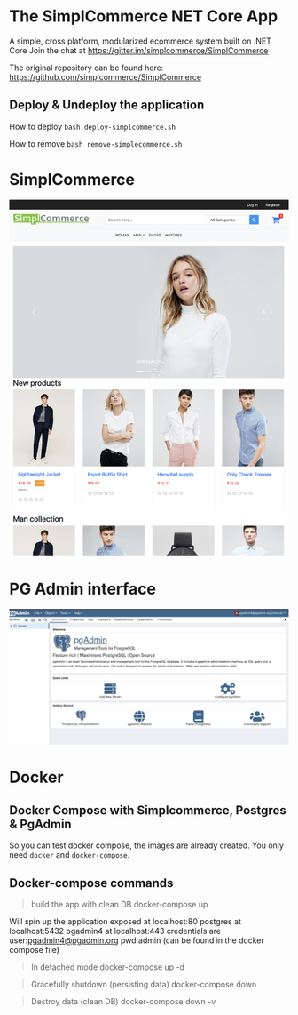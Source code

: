 # The SimplCommerce NET Core App
A simple, cross platform, modularized ecommerce system built on .NET Core Join the chat at https://gitter.im/simplcommerce/SimplCommerce

The original repository can be found here:
https://github.com/simplcommerce/SimplCommerce
## Deploy & Undeploy the application
How to deploy
`bash deploy-simplcommerce.sh`

How to remove
`bash remove-simplecommerce.sh`

# SimplCommerce 
![SimplCommerce](../../doc/img/simplcommerce.png)

# PG Admin interface

![PG Admin](../../doc/img/pgadmin.png)

# Docker 
## Docker Compose with Simplcommerce, Postgres & PgAdmin 
So you can test docker compose, the images are already created. You only need `docker` and `docker-compose`.

## Docker-compose commands
> build the app with clean DB
docker-compose up 

Will spin up the application exposed at localhost:80
postgres at localhost:5432
pgadmin4 at localhost:443 credentials are user:pgadmin4@pgadmin.org pwd:admin (can be found in the docker compose file)


> In detached mode
docker-compose up -d

> Gracefully shutdown (persisting data)
docker-compose down

> Destroy data (clean DB) 
docker-compose down -v
